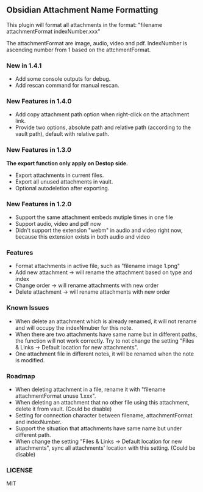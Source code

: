 ## Obsidian Attachment Name Formatting
This plugin will format all attachments in the format: "filename attachmentFormat indexNumber.xxx"

The attachmentFormat are image, audio, video and pdf. IndexNumber is ascending number from 1 based on the attchmentFormat.

### New in 1.4.1
- Add some console outputs for debug.
- Add rescan command for manual rescan.

### New Features in 1.4.0
- Add copy attachment path option when right-click on the attachment link.
- Provide two options, absolute path and relative path (according to the vault path), default with relative path.

### New Features in 1.3.0
**The export function only apply on Destop side.**
- Export attachments in current files.
- Export all unused attachments in vault.
- Optional autodeletion after exporting.

### New Features in 1.2.0
- Support the same attachment embeds mutiple times in one file
- Support audio, video and pdf now
- Didn't support the extension "webm" in audio and video right now, because this extension exists in both audio and video

### Features
- Format attachments in active file, such as "filename image 1.png"
- Add new attachment -> will rename the attachment based on type and index
- Change order -> will rename attachments with new order
- Delete attachment -> will rename attachments with new order

### Known Issues
- When delete an attachment which is already renamed, it will not rename and will occupy the indexNmuber for this note.
- When there are two attachments have same name but in different paths, the function will not work correctly. Try to not change the setting "Files & Links -> Default location for new attachments".
- One attachment file in different notes, it will be renamed when the note is modified.

### Roadmap
- When deleting attachment in a file, rename it with "filename attachmentFormat unuse 1.xxx".
- When deleting an attachment that no other file using this attachment, delete it from vault. (Could be disable)
- Setting for connection character between filename, attachmentFormat and indexNumber.
- Support the situation that attachments have same name but under different path.
- When change the setting "Files & Links -> Default location for new attachments", sync all attachments' location with this setting. (Could be disable)

### LICENSE
MIT